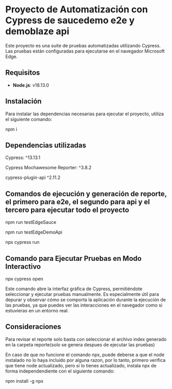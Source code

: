 # Proyecto de Automatización con Cypress de saucedemo e2e y demoblaze api

Este proyecto es una suite de pruebas automatizadas utilizando Cypress. Las pruebas están configuradas para ejecutarse en el navegador Microsoft Edge.

## Requisitos

- **Node.js**: v18.13.0

## Instalación

Para instalar las dependencias necesarias para ejecutar el proyecto, utiliza el siguiente comando:

npm i

## Dependencias utilizadas 

Cypress: ^13.13.1

Cypress Mochawesome Reporter: ^3.8.2

cypress-plugin-api ^2.11.2

## Comandos de ejecución y generación de reporte, el primero para e2e, el segundo para api y el tercero para ejecutar todo el proyecto

npm run testEdgeSauce     

npm run testEdgeDemoApi

npx cypress run

## Comando para Ejecutar Pruebas en Modo Interactivo

npx cypress open

Este comando abre la interfaz gráfica de Cypress, permitiéndote seleccionar y ejecutar pruebas manualmente. Es especialmente útil para depurar y observar cómo se comporta la aplicación durante la ejecución de las pruebas, ya que puedes ver las interacciones en el navegador como si estuvieras en un entorno real.

## Consideraciones

Para revisar el reporte solo basta con seleccionar el archivo index generado en la carpeta reporte(solo se genera despues de ejecutar las pruebas)

En caso de que no funcione el comando npx, puede deberse a que el node instalado no lo haya incluido por alguna razon, por lo tanto, primero verifica que tiene node actualizado, pero si lo tienes actualizado, instala npx de forma independendiente con el siguiente comando:

npm install -g npx

